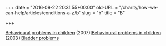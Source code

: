 +++
date = "2016-09-22 20:31:55+00:00"
old-URL = "/charity/how-we-can-help/articles/conditions-a-z/b"
slug = "b"
title = "B"

+++

[Behavioural problems in children](http://localhost/how-we-can-help-you/conditions-a-z/a-childs-periodic-table-2/) (2007)
[Behavioural problems in children](http://localhost/how-we-can-help-you/conditions-a-z/a-change-of-personality-2/) (2003)
[Bladder problems](http://localhost/how-we-can-help-you/conditions-a-z/bladder-problems-2/)
